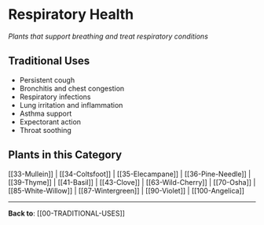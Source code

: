 # Respiratory Health

*Plants that support breathing and treat respiratory conditions*

## Traditional Uses
- Persistent cough
- Bronchitis and chest congestion
- Respiratory infections
- Lung irritation and inflammation
- Asthma support
- Expectorant action
- Throat soothing

## Plants in this Category

[[33-Mullein]] | [[34-Coltsfoot]] | [[35-Elecampane]] | [[36-Pine-Needle]] | [[39-Thyme]] | [[41-Basil]] | [[43-Clove]] | [[63-Wild-Cherry]] | [[70-Osha]] | [[85-White-Willow]] | [[87-Wintergreen]] | [[90-Violet]] | [[100-Angelica]]

---

**Back to**: [[00-TRADITIONAL-USES]]